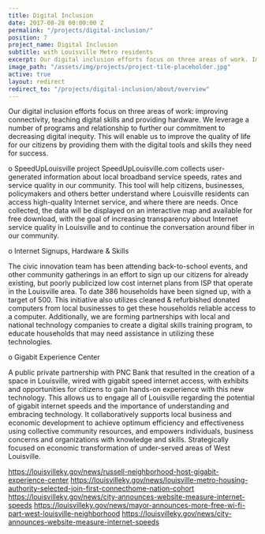 ```yaml
---
title: Digital Inclusion
date: 2017-08-28 00:00:00 Z
permalink: "/projects/digital-inclusion/"
position: 7
project_name: Digital Inclusion
subtitle: with Louisville Metro residents
excerpt: Our digital inclusion efforts focus on three areas of work. Improving connectivity, teaching digital skills and providing hardware.
image_path: "/assets/img/projects/project-tile-placeholder.jpg"
active: true
layout: redirect
redirect_to: "/projects/digital-inclusion/about/overview"
---
```


Our digital inclusion efforts focus on three areas of work: improving connectivity, teaching digital skills and providing hardware. We leverage a number of programs and relationship to further our commitment to decreasing digital inequity. This will enable us to improve the quality of life for our citizens by providing them with the digital tools and skills they need for success.

o SpeedUpLouisville project SpeedUpLouisville.com collects user-generated information about local broadband service speeds, rates and service quality in our community. This tool will help citizens, businesses, policymakers and others better understand where Louisville residents can access high-quality Internet service, and where there are needs. Once collected, the data will be displayed on an interactive map and available for free download, with the goal of increasing transparency about Internet service quality in Louisville and to continue the conversation around fiber in our community.

o Internet Signups, Hardware & Skills

The civic innovation team has been attending back-to-school events, and other community gatherings in an effort to sign up our citizens for already existing, but poorly publicized low cost internet plans from ISP that operate in the Louisville area. To date 386 households have been signed up, with a target of 500. This initiative also utilizes cleaned & refurbished donated computers from local businesses to get these households reliable access to a computer. Additionally, we are forming partnerships with local and national technology companies to create a digital skills training program, to educate households that may need assistance in utilizing these technologies.

o Gigabit Experience Center

A public private partnership with PNC Bank that resulted in the creation of a space in Louisville, wired with gigabit speed internet access, with exhibits and opportunities for citizens to gain hands-on experience with this new technology. This allows us to engage all of Louisville regarding the potential of gigabit internet speeds and the importance of understanding and embracing technology. It collaboratively supports local business and economic development to achieve optimum efficiency and effectiveness using collective community resources, and empowers individuals, business concerns and organizations with knowledge and skills. Strategically focused on economic transformation of under-served areas of West Louisville.

https://louisvilleky.gov/news/russell-neighborhood-host-gigabit-experience-center
https://louisvilleky.gov/news/louisville-metro-housing-authority-selected-join-first-connecthome-nation-cohort
https://louisvilleky.gov/news/city-announces-website-measure-internet-speeds
https://louisvilleky.gov/news/mayor-announces-more-free-wi-fi-part-west-louisville-neighborhood
https://louisvilleky.gov/news/city-announces-website-measure-internet-speeds
